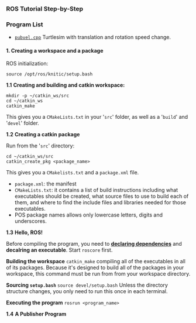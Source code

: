### ROS Tutorial Step-by-Step
### Program List
- [`pubvel.cpp`](pubvel.cpp) Turtlesim with translation and rotation speed change.

#### 1. Creating a workspace and a package
ROS initialization:

```
source /opt/ros/knitic/setup.bash 
```
**1.1** __Creating and building and catkin workspace:__
```
mkdir -p ~/catkin_ws/src
cd ~/catkin_ws
catkin_make
```
This gives you a `CMakeLists.txt` in your '`src`' folder, as well as a '`build`' and '`devel`' folder. 

**1.2** __Creating a catkin package__

Run from the '`src`' directory:
```angular2html
cd ~/catkin_ws/src
catkin_create_pkg <package_name>
``` 
This gives you a `CMakelists.txt` and a `package.xml` file.
- `package.xml`: the manifest
- `CMakeLists.txt`: it contains a list of build instructions including what executables 
should be created, what source files to use to build each of them, and where to find 
the include files and libraries needed for those executables.
- POS package names allows only lowercase letters, digits and underscores.

**1.3** __Hello, ROS!__

Before compiling the program, you need to 
**[declaring dependencies](http://wiki.ros.org/ROS/Tutorials/CreatingPackage)** 
and **decalring an executable**. Start `roscore` first.

**Building the workspace** `catkin_make` compiling all of the executables in all of its packages. 
Because it's designed to build all of the packages in your workspace, this command must be run from 
from your workspace directory.

**Sourcing `setup.bash`** `source devel/setup.bash` Unless the directory structure changes, you only need to
run this once in each terminal.

**Executing the program**
```rosrun <program_name>``` 
  
**1.4** __A Publisher Program__
